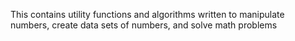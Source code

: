 This contains utility functions and algorithms written to manipulate numbers, create data sets of numbers, and solve math problems
